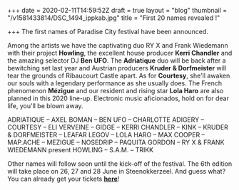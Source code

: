 +++
date = 2020-02-11T14:59:52Z
draft = true
layout = "blog"
thumbnail = "/v1581433814/DSC_1494_ippkab.jpg"
title = "First 20 names revealed !"

+++
The first names of Paradise City festival have been announced.

Among the artists we have the captivating duo RY X and Frank Wiedemann with their project **Howling**, the excellent house producer **Kerri Chandler** and the amazing selector DJ **Ben UFO**. The **Adriatique** duo will be back after a bewitching set last year and Austrian producers **Kruder & Dorfmeister** will tear the grounds of Ribaucourt Castle apart. As for **Courtesy**, she'll awaken our souls with a legendary performance as she usually does. The French phenomenon **Mézigue** and our resident and rising star **Lola Haro** are also planned in this 2020 line-up. Electronic music aficionados, hold on for dear life, you'll be blown away.

ADRIATIQUE – AXEL BOMAN – BEN UFO – CHARLOTTE ADIGERY – COURTESY – ELI VERVEINE – GIDGE – KERRI CHANDLER – KINK – KRUDER & DORFMEISTER – LEAFAR LEGOV – LOLA HARO – MAX COOPER – MAP.ACHE – MEZIGUE – NOSEDRIP – PAQUITA GORDON – RY X & FRANK WIEDEMANN present HOWLING – S.A.M. – TRIKK

Other names will follow soon until the kick-off of the festival. The 6th edition will take place on 26, 27 and 28 June in Steenokkerzeel. And guess what? You can already get your tickets [**here**]()!